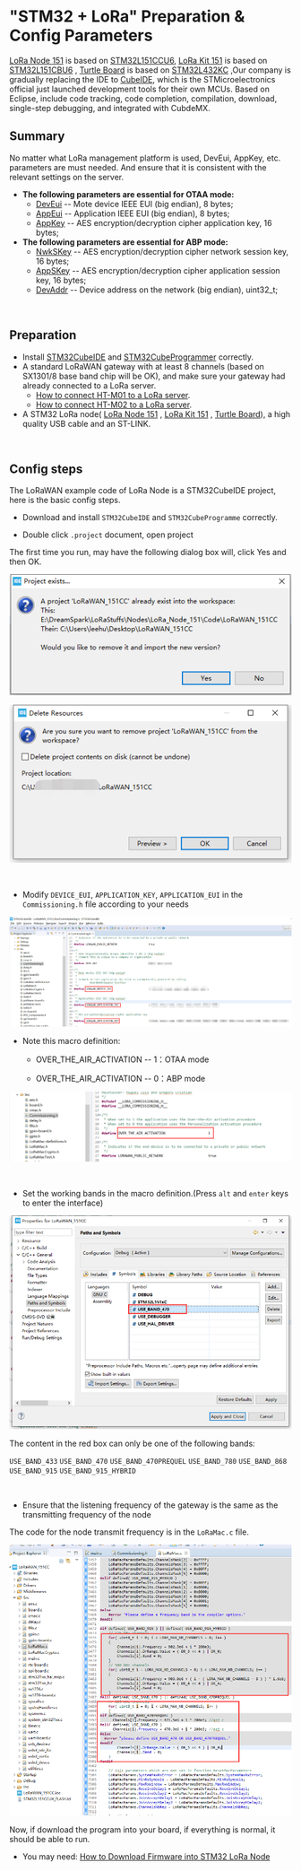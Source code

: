 # "STM32 + LoRa" Preparation & Config Parameters

[LoRa Node 151](https://heltec.org/project/lora-node-151/) is based on [STM32L151CCU6](https://www.st.com/resource/en/datasheet/stm32l151cc.pdf),  [LoRa Kit 151](https://heltec.org/project/lora-kit-151/) is based on [STM32L151CBU6](https://www.st.com/resource/en/datasheet/stm32l151cc.pdf) , [Turtle Board](https://heltec.org/project/turtle-board/) is based on [STM32L432KC](https://www.st.com/resource/en/datasheet/stm32l432KC.pdf) ,Our company is gradually replacing the IDE to [CubeIDE](https://www.st.com/en/development-tools/stm32cubeide.html), which is the STMicroelectronics official just launched development tools for their own MCUs. Based on Eclipse, include code tracking, code completion, compilation, download, single-step debugging, and integrated with CubdeMX.

## Summary

No matter what LoRa management platform is used, DevEui, AppKey, etc. parameters are must needed. And ensure that it is consistent with the relevant settings on the server.

- **The following parameters are essential for OTAA mode:**
  - [DevEui](#deveui) -- Mote device IEEE EUI (big endian), 8 bytes;
  - [AppEui](#appeui) -- Application IEEE EUI (big endian), 8 bytes;
  - [AppKey](appkey) -- AES encryption/decryption cipher application key, 16 bytes;
- **The following parameters are essential for ABP mode:**
  - [NwkSKey](nwkskey) -- AES encryption/decryption cipher network session key, 16 bytes;
  - [AppSKey](appskey) -- AES encryption/decryption cipher application session key, 16 bytes;
  - [DevAddr](devaddr) -- Device address on the network (big endian), uint32_t;

&nbsp;

## Preparation

- Install [STM32CubeIDE](https://www.st.com/zh/development-tools/stm32cubeide.html#get-software) and [STM32CubeProgrammer](https://www.st.com/zh/development-tools/stm32cubeprog.html) correctly.
- A standard LoRaWAN gateway with at least 8 channels (based on SX1301/8 base band chip will be OK), and make sure your gateway had already connected to a LoRa server.
  - [How to connect HT-M01 to a LoRa server]().
  - [How to connect HT-M02 to a LoRa server]().
- A STM32 LoRa node( [LoRa Node 151](https://heltec.org/project/lora-node-151/) , [LoRa Kit 151](https://heltec.org/project/lora-kit-151/) , [Turtle Board](https://heltec.org/project/turtle-board/)), a high quality USB cable and an ST-LINK.

&nbsp;

## Config steps

The LoRaWAN example code of LoRa Node is a STM32CubeIDE project, here is the basic config steps.

- Download and install `STM32CubeIDE` and `STM32CubeProgramme` correctly.

- Double click `.project` document, open project

The first time you run, may have the following dialog box will, click Yes and then OK.

![](img/config_parameter/01.png)

![](img/config_parameter/02.png)

&nbsp;

- Modify `DEVICE_EUI`, `APPLICATION_KEY`, `APPLICATION_EUI` in the `Commissioning.h` file according to your needs

![](img/config_parameter/03.png)

- Note this macro definition:

  - OVER_THE_AIR_ACTIVATION -- 1：OTAA mode

  - OVER_THE_AIR_ACTIVATION -- 0：ABP mode

![](img/config_parameter/07.png)

&nbsp;

- Set the working bands in the macro definition.(Press `alt` and `enter`  keys to enter the interface)

![](img/config_parameter/04.png)

The content in the red box can only be one of the following bands:

`USE_BAND_433`
`USE_BAND_470`
`USE_BAND_470PREQUEL`
`USE_BAND_780`
`USE_BAND_868`
`USE_BAND_915`
`USE_BAND_915_HYBRID`

&nbsp;

- Ensure that the listening frequency of the gateway is the same as the transmitting frequency of the node

The code for the node transmit frequency is in the `LoRaMac.c` file.

![](img/config_parameter/05.png)

Now, if download the program into your board, if everything is normal, it should be able to run.

- You may need: [How to Download Firmware into STM32 LoRa Node ]()
